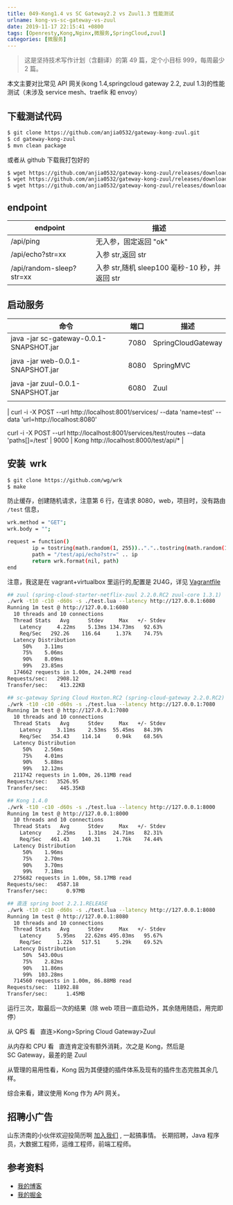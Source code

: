 ```yaml
---
title: 049-Kong1.4 vs SC Gateway2.2 vs Zuul1.3 性能测试
urlname: kong-vs-sc-gateway-vs-zuul
date: 2019-11-17 22:15:41 +0800
tags: [Openresty,Kong,Nginx,微服务,SpringCloud,zuul]
categories: [微服务]
---
```


> 这是坚持技术写作计划（含翻译）的第 49 篇，定个小目标 999，每周最少 2 篇。

本文主要对比常见 API 网关(kong 1.4,springcloud gateway 2.2, zuul 1.3)的性能测试（未涉及 service mesh、traefik 和 envoy）

<!-- more -->

## 下载测试代码

```bash
$ git clone https://github.com/anjia0532/gateway-kong-zuul.git
$ cd gateway-kong-zuul
$ mvn clean package
```

或者从 github 下载我打包好的

```bash
$ wget https://github.com/anjia0532/gateway-kong-zuul/releases/download/0.0.1-SNAPSHOT/sc-gateway-0.0.1-SNAPSHOT.jar
$ wget https://github.com/anjia0532/gateway-kong-zuul/releases/download/0.0.1-SNAPSHOT/web-0.0.1-SNAPSHOT.jar
$ wget https://github.com/anjia0532/gateway-kong-zuul/releases/download/0.0.1-SNAPSHOT/zuul-0.0.1-SNAPSHOT.jar
```

## endpoint

| endpoint                 | 描述                                          |
| ------------------------ | --------------------------------------------- |
| /api/ping                | 无入参，固定返回 "ok"                         |
| /api/echo?str=xx         | 入参 str,返回 str                             |
| /api/random-sleep?str=xx | 入参 str,随机 sleep100 毫秒-10 秒，并返回 str |

## 启动服务

| 命令                                    | 端口 | 描述               |
| --------------------------------------- | ---- | ------------------ |
| java -jar sc-gateway-0.0.1-SNAPSHOT.jar | 7080 | SpringCloudGateway |
|  |
| java -jar web-0.0.1-SNAPSHOT.jar        | 8080 | SpringMVC          |
|  |
| java -jar zuul-0.0.1-SNAPSHOT.jar       | 6080 | Zuul               |
|  |

| curl -i -X POST --url http://localhost:8001/services/ --data 'name=test' --data 'url=http://localhost:8080'

curl -i -X POST --url http://localhost:8001/services/test/routes --data 'paths[]=/test' | 9000 | Kong
http://localhost:8000/test/api/* |

## 安装  wrk

```bash
$ git clone https://github.com/wg/wrk
$ make
```

防止缓存，创建随机请求，注意第 6 行，在请求 8080，web，项目时，没有路由 `/test` 信息，

```bash
wrk.method = "GET";
wrk.body = "";

request = function()
        ip = tostring(math.random(1, 255)).."."..tostring(math.random(1, 255)).."."..tostring(math.random(1, 255)).."."..tostring(math.random(1, 255))
        path = "/test/api/echo?str=" .. ip
        return wrk.format(nil, path)
end
```

注意，我这是在 vagrant+virtualbox 里运行的,配置是 2U4G，详见 [Vagrantfile](https://github.com/Kong/kong-vagrant/blob/master/Vagrantfile)

```bash
## zuul (spring-cloud-starter-netflix-zuul 2.2.0.RC2 zuul-core 1.3.1)
./wrk -t10 -c10 -d60s -s ./test.lua --latency http://127.0.0.1:6080
Running 1m test @ http://127.0.0.1:6080
  10 threads and 10 connections
  Thread Stats   Avg      Stdev     Max   +/- Stdev
    Latency     4.22ms    5.13ms 134.73ms   92.63%
    Req/Sec   292.26    116.64     1.37k    74.75%
  Latency Distribution
     50%    3.11ms
     75%    5.06ms
     90%    8.09ms
     99%   23.85ms
  174662 requests in 1.00m, 24.24MB read
Requests/sec:   2908.12
Transfer/sec:    413.22KB

## sc-gateway Spring Cloud Hoxton.RC2 (spring-cloud-gateway 2.2.0.RC2)
./wrk -t10 -c10 -d60s -s ./test.lua --latency http://127.0.0.1:7080
Running 1m test @ http://127.0.0.1:7080
  10 threads and 10 connections
  Thread Stats   Avg      Stdev     Max   +/- Stdev
    Latency     3.11ms    2.53ms  55.45ms   84.39%
    Req/Sec   354.43    114.14     0.94k    68.56%
  Latency Distribution
     50%    2.56ms
     75%    4.01ms
     90%    5.88ms
     99%   12.12ms
  211742 requests in 1.00m, 26.11MB read
Requests/sec:   3526.95
Transfer/sec:    445.35KB

## Kong 1.4.0
./wrk -t10 -c10 -d60s -s ./test.lua --latency http://127.0.0.1:8000
Running 1m test @ http://127.0.0.1:8000
  10 threads and 10 connections
  Thread Stats   Avg      Stdev     Max   +/- Stdev
    Latency     2.25ms    1.31ms  24.71ms   82.31%
    Req/Sec   461.43    140.31     1.76k    74.44%
  Latency Distribution
     50%    1.96ms
     75%    2.70ms
     90%    3.70ms
     99%    7.18ms
  275682 requests in 1.00m, 58.17MB read
Requests/sec:   4587.18
Transfer/sec:      0.97MB

## 直连 spring boot 2.2.1.RELEASE
./wrk -t10 -c10 -d60s -s ./test.lua --latency http://127.0.0.1:8080
Running 1m test @ http://127.0.0.1:8080
  10 threads and 10 connections
  Thread Stats   Avg      Stdev     Max   +/- Stdev
    Latency     5.95ms   22.62ms 495.03ms   95.67%
    Req/Sec     1.22k   517.51     5.29k    69.52%
  Latency Distribution
     50%  543.00us
     75%    2.82ms
     90%   11.86ms
     99%  103.28ms
  714560 requests in 1.00m, 86.88MB read
Requests/sec:  11892.88
Transfer/sec:      1.45MB
```

运行三次，取最后一次的结果（除 web 项目一直启动外，其余随用随启，用完即停）

从 QPS 看   直连>Kong>Spring Cloud Gateway>Zuul

从内存和 CPU 看   直连肯定没有额外消耗，次之是 Kong，然后是 SC Gateway，最差的是 Zuul

从管理的易用性看，Kong 因为其便捷的插件体系及现有的插件生态完胜其余几样。

综合来看，建议使用 Kong 作为 API 网关。

## 招聘小广告

山东济南的小伙伴欢迎投简历啊 [加入我们](https://www.shunnengnet.com/index.php/Home/Contact/join.html) , 一起搞事情。
长期招聘，Java 程序员，大数据工程师，运维工程师，前端工程师。

## 参考资料

- [我的博客](https://anjia0532.github.io/2019/11/17/kong-vs-sc-gateway-vs-zuul/)
- [我的掘金](https://juejin.im/post/5dd26053f265da0bbe510940)
